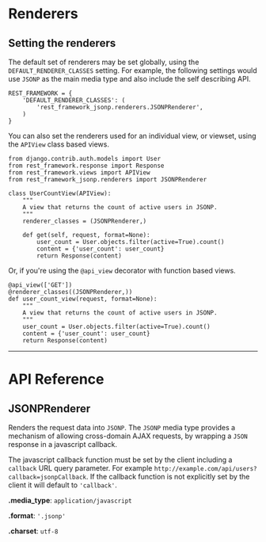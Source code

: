 # Renderers

## Setting the renderers

The default set of renderers may be set globally, using the `DEFAULT_RENDERER_CLASSES` setting.  For example, the following settings would use `JSONP` as the main media type and also include the self describing API.

    REST_FRAMEWORK = {
        'DEFAULT_RENDERER_CLASSES': (
            'rest_framework_jsonp.renderers.JSONPRenderer',
        )
    }

You can also set the renderers used for an individual view, or viewset,
using the `APIView` class based views.

    from django.contrib.auth.models import User
    from rest_framework.response import Response
    from rest_framework.views import APIView
    from rest_framework_jsonp.renderers import JSONPRenderer

    class UserCountView(APIView):
        """
        A view that returns the count of active users in JSONP.
        """
        renderer_classes = (JSONPRenderer,)

        def get(self, request, format=None):
            user_count = User.objects.filter(active=True).count()
            content = {'user_count': user_count}
            return Response(content)

Or, if you're using the `@api_view` decorator with function based views.

    @api_view(['GET'])
    @renderer_classes((JSONPRenderer,))
    def user_count_view(request, format=None):
        """
        A view that returns the count of active users in JSONP.
        """
        user_count = User.objects.filter(active=True).count()
        content = {'user_count': user_count}
        return Response(content)

---

# API Reference

## JSONPRenderer

Renders the request data into `JSONP`.  The `JSONP` media type provides a mechanism of allowing cross-domain AJAX requests, by wrapping a `JSON` response in a javascript callback.

The javascript callback function must be set by the client including a `callback` URL query parameter.  For example `http://example.com/api/users?callback=jsonpCallback`.  If the callback function is not explicitly set by the client it will default to `'callback'`.

**.media_type**: `application/javascript`

**.format**: `'.jsonp'`

**.charset**: `utf-8`
